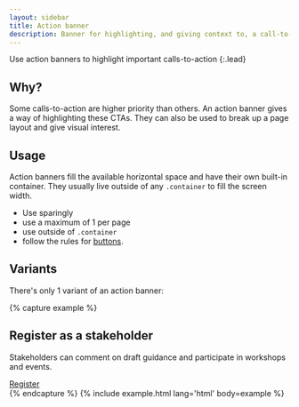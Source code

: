 ```yaml
---
layout: sidebar
title: Action banner
description: Banner for highlighting, and giving context to, a call-to-action
---
```


Use action banners to highlight important calls-to-action
{:.lead}

## Why?
Some calls-to-action are higher priority than others. An action banner gives a way of highlighting these CTAs. They can also be used to break up a page layout and give visual interest.

## Usage
Action banners fill the available horizontal space and have their own built-in container. They usually live outside of any `.container` to fill the screen width.
- Use sparingly
- use a maximum of 1 per page
- use outside of `.container`
- follow the rules for <a href="{{ site.baseurl }}{% link foundations/buttons.md %}">buttons</a>.

## Variants

There's only 1 variant of an action banner:

{% capture example %}
<section class="action-banner" data-no-inpagenav>
    <div class="action-banner__container">
        <div class="action-banner__inner">
            <div class="action-banner__text">
                <h2 class="action-banner__title">
                    Register as a stakeholder
                </h2>
                <p class="action-banner__intro">
                    Stakeholders can comment on draft guidance and participate in workshops and events.
                </p>
            </div>
            <div class="action-banner__actions">
                <a href="https://www.nice.org.uk/get-involved/stakeholder-registration" class="btn btn--inverse">
                    Register
                </a>
            </div>
        </div>
    </div>
</section>
{% endcapture %}
{% include example.html lang='html' body=example %}